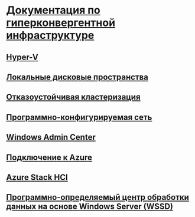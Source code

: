 # [Документация по гиперконвергентной инфраструктуре](index.yml)
## [Hyper-V](../virtualization/hyper-v/hyper-v-on-windows-server.md)
## [Локальные дисковые пространства](../storage/storage-spaces/storage-spaces-direct-overview.md)
## [Отказоустойчивая кластеризация](../failover-clustering/failover-clustering-overview.md)
## [Программно-конфигурируемая сеть](../networking/sdn/index.yml)
## [Windows Admin Center](../manage/windows-admin-center/overview.md)
## [Подключение к Azure](../manage/windows-admin-center/azure/index.md)
## [Azure Stack HCI](/azure-stack/operator/azure-stack-hci-overview)
## [Программно-определяемый центр обработки данных на основе Windows Server (WSSD)](https://www.microsoft.com/cloud-platform/software-defined-datacenter)
